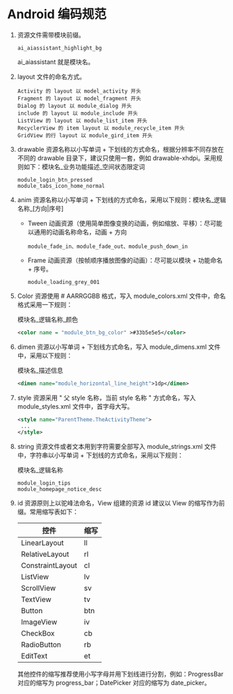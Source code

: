 # Android 编码规范

1. 资源文件需带模块前缀。

   ```
   ai_aiassistant_highlight_bg
   ```

   ai_aiassistant 就是模块名。

2. layout 文件的命名方式。

   ```
   Activity 的 layout 以 model_activity 开头
   Fragment 的 layout 以 model_fragment 开头
   Dialog 的 layout 以 module_dialog 开头
   include 的 layout 以 module_include 开头
   ListView 的 layout 以 module_list_item 开头
   RecyclerView 的 item layout 以 module_recycle_item 开头
   GridView 的行 layout 以 module_gird_item 开头
   ```



3. drawable 资源名称以小写单词 + 下划线的方式命名，根据分辨率不同存放在不同的 drawable 目录下，建议只使用一套，例如 drawable-xhdpi。采用规则如下：模块名\_业务功能描述\_空间状态限定词

   ```
   module_login_btn_pressed
   module_tabs_icon_home_normal
   ```

   

4. anim 资源名称以小写单词 + 下划线的方式命名，采用以下规则：模块名\_逻辑名称\_[方向|序号]

   * Tween 动画资源（使用简单图像变换的动画，例如缩放、平移）：尽可能以通用的动画名称命名，动画 + 方向

     ```
     module_fade_in、module_fade_out、module_push_down_in
     ```

   * Frame 动画资源（按帧顺序播放图像的动画）：尽可能以模块 + 功能命名 + 序号。

     ```
     module_loading_grey_001
     ```

5. Color 资源使用 # AARRGGBB 格式，写入 module_colors.xml 文件中，命名格式采用一下规则：

   模块名_逻辑名称\_颜色

   ```xml
   <color name = "module_btn_bg_color" >#33b5e5e5</color>
   ```

6. dimen 资源以小写单词 + 下划线方式命名，写入 module_dimens.xml 文件中，采用以下规则：

   模块名_描述信息

   ```xml
   <dimen name="module_horizontal_line_height">1dp</dimen>
   ```

7. style 资源采用 " 父 style 名称，当前 style 名称 " 方式命名，写入 module_styles.xml 文件中，首字母大写。

   ```xml
   <style name="ParentTheme.TheActivityTheme">
   	...
   </style>
   ```

8. string 资源文件或者文本用到字符需要全部写入 module_strings.xml 文件中，字符串以小写单词 + 下划线的方式命名，采用以下规则：

   模块名_逻辑名称

   ```
   module_login_tips
   module_homepage_notice_desc
   ```

9. id 资源原则上以驼峰法命名，View 组建的资源 id 建议以 View 的缩写作为前缀。常用缩写表如下：

   | 控件             | 缩写 |
   | ---------------- | ---- |
   | LinearLayout     | ll   |
   | RelativeLayout   | rl   |
   | ConstraintLayout | cl   |
   | ListView         | lv   |
   | ScrollView       | sv   |
   | TextView         | tv   |
   | Button           | btn  |
   | ImageView        | iv   |
   | CheckBox         | cb   |
   | RadioButton      | rb   |
   | EditText         | et   |

   其他控件的缩写推荐使用小写字母并用下划线进行分割，例如：ProgressBar 对应的缩写为 progress_bar；DatePicker 对应的缩写为 date_picker。
